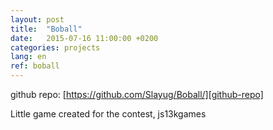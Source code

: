 ```yaml
---
layout: post
title:  "Boball"
date:   2015-07-16 11:00:00 +0200
categories: projects
lang: en
ref: boball
---
```


github repo: [https://github.com/Slayug/Boball/][github-repo]   

Little game created for the contest, js13kgames

[github-repo]: https://github.com/Slayug/Boball/
